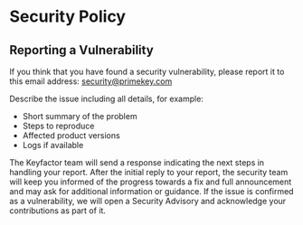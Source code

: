 # Security Policy

## Reporting a Vulnerability
If you think that you have found a security vulnerability, please report it to this email address:  [security@primekey.com](mailto:security@primekey.com)

Describe the issue including all details, for example: 
* Short summary of the problem
* Steps to reproduce
* Affected product versions
* Logs if available 

The Keyfactor team will send a response indicating the next steps in handling your report. After the initial reply to your report, the security team will keep you informed of the progress towards a fix and full announcement and may ask for additional information or guidance. If the issue is confirmed as a vulnerability, we will open a Security Advisory and acknowledge your contributions as part of it.

